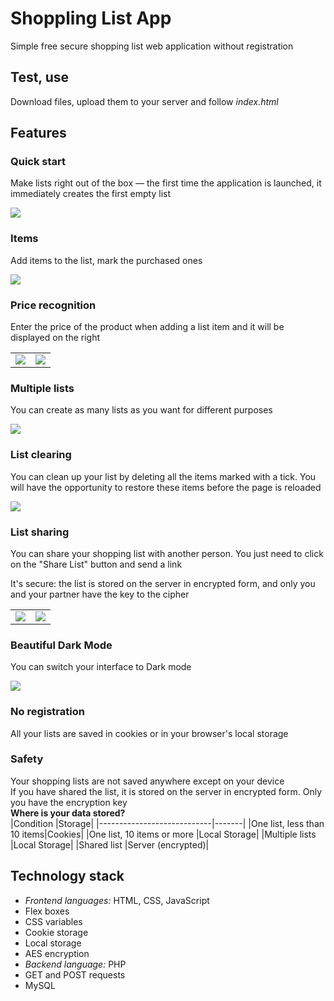 # Shoppling List App

Simple free secure shopping list web application without registration

## Test, use

Download files, upload them to your server and follow _index.html_

## Features

### Quick start
Make lists right out of the box — the first time the application is launched, it immediately creates the first empty list

<img src="Screenshots/readme-1.jpg" />

### Items
Add items to the list, mark the purchased ones

<img src="Screenshots/readme-2.jpg" />

### Price recognition
Enter the price of the product when adding a list item and it will be displayed on the right

<table>
  <tr>
    <td><img src="Screenshots/readme-3.jpg" /></td>
    <td><img src="Screenshots/readme-4.jpg" /></td>
  </tr>
</table>

### Multiple lists
You can create as many lists as you want for different purposes

<img src="Screenshots/readme-5.jpg" />

### List clearing
You can clean up your list by deleting all the items marked with a tick. You will have the opportunity to restore these items before the page is reloaded

<img src="Screenshots/readme-6.jpg" />

### List sharing
You can share your shopping list with another person. You just need to click on the "Share List" button and send a link  

It's secure: the list is stored on the server in encrypted form, and only you and your partner have the key to the cipher

<table>
  <tr>
    <td><img src="Screenshots/readme-8.jpg" /></td>
    <td><img src="Screenshots/readme-9.jpg" /></td>
  </tr>
</table>

### Beautiful Dark Mode
You can switch your interface to Dark mode

<img src="Screenshots/readme-7.jpg" />

### No registration
All your lists are saved in cookies or in your browser's local storage

### Safety
Your shopping lists are not saved anywhere except on your device  
If you have shared the list, it is stored on the server in encrypted form. Only you have the encryption key     
**Where is your data stored?**  
|Condition                   |Storage|
|----------------------------|-------|
|One list, less than 10 items|Cookies|
|One list, 10 items or more  |Local Storage|
|Multiple lists              |Local Storage|
|Shared list                 |Server (encrypted)|

## Technology stack
* _Frontend languages:_ HTML, CSS, JavaScript
* Flex boxes
* CSS variables
* Cookie storage
* Local storage
* AES encryption
* _Backend language:_ PHP
* GET and POST requests
* MySQL